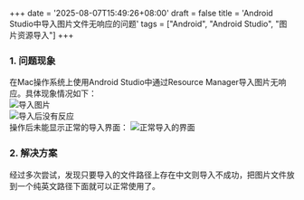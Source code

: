 +++
date = '2025-08-07T15:49:26+08:00'
draft = false
title = 'Android Studio中导入图片文件无响应的问题'
tags = ["Android", "Android Studio", "图片资源导入"]
+++

### 1\. 问题现象
在Mac操作系统上使用Android Studio中通过Resource Manager导入图片无响应。具体现象情况如下：<br>
![导入图片](../images/AndroidStudio中导入图片文件无响应的问题/导入操作.png "导入图片")
<br>
![导入后没有反应](../images/AndroidStudio中导入图片文件无响应的问题/导入没有反应.png "导入后没有反应")
<br>
操作后未能显示正常的导入界面：
![正常导入的界面](../images/AndroidStudio中导入图片文件无响应的问题/正常导入的界面.png "正常导入的界面")

### 2\. 解决方案
经过多次尝试，发现只要导入的文件路径上存在中文则导入不成功，把图片文件放到一个纯英文路径下面就可以正常使用了。<br>
